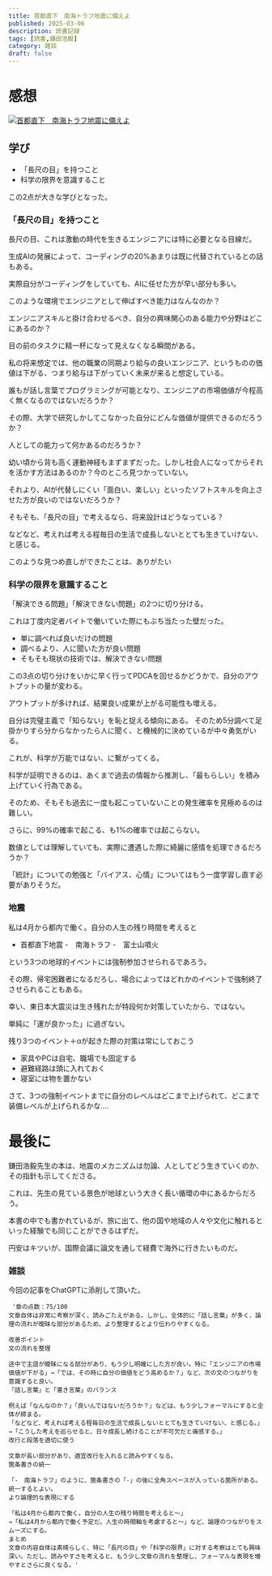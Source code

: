 ```yaml
---
title: 首都直下　南海トラフ地震に備えよ
published: 2025-03-06
description: 読書記録
tags: [読書,鎌田浩毅]
category: 雑談
draft: false
---
```


# 感想

[![首都直下　南海トラフ地震に備えよ](https://m.media-amazon.com/images/I/81kY-1l+jDL._SY522_.jpg)](https://amzn.asia/d/3Qsgkep)


## 学び
- 「長尺の目」を持つこと
- 科学の限界を意識すること

この2点が大きな学びとなった。

### 「長尺の目」を持つこと
長尺の目、これは激動の時代を生きるエンジニアには特に必要となる目線だ。

生成AIの発展によって、コーディングの20%あまりは既に代替されているとの話もある。

実際自分がコーディングをしていても、AIに任せた方が早い部分も多い。

このような環境でエンジニアとして伸ばすべき能力はなんなのか？

エンジニアスキルと掛け合わせるべき、自分の興味関心のある能力や分野はどこにあるのか？

目の前のタスクに精一杯になって見えなくなる瞬間がある。

私の将来想定では、他の職業の同期より給与の良いエンジニア、というものの価値は下がる、つまり給与は下がっていく未来が来ると想定している。

誰もが話し言葉でプログラミングが可能となり、エンジニアの市場価値が今程高く無くなるのではないだろうか？

その際、大学で研究しかしてこなかった自分にどんな価値が提供できるのだろうか？

人としての能力って何かあるのだろうか？

幼い頃から背も高く運動神経もまずまずだった。しかし社会人になってからそれを活かす方法はあるのか？今のところ見つかっていない。

それより、AIが代替しにくい「面白い、楽しい」といったソフトスキルを向上させた方が良いのではないだろうか？

そもそも、「長尺の目」で考えるなら、将来設計はどうなっている？

などなど、考えれば考える程毎日の生活で成長しないととても生きていけない、と感じる。

このような見つめ直しができたことは、ありがたい


### 科学の限界を意識すること

「解決できる問題」「解決できない問題」の2つに切り分ける。

これは丁度内定者バイトで働いていた際にもぶち当たった壁だった。

- 単に調べれば良いだけの問題
- 調べるより、人に聞いた方が良い問題
- そもそも現状の技術では、解決できない問題

この3点の切り分けをいかに早く行ってPDCAを回せるかどうかで、自分のアウトプットの量が変わる。

アウトプットが多ければ、結果良い成果が上がる可能性も増える。

自分は完璧主義で「知らない」を恥と捉える傾向にある。
そのため5分調べて足掛かりすら分からなかったら人に聞く、と機械的に決めているが中々勇気がいる。

これが、科学が万能ではない、に繋がってくる。

科学が証明できるのは、あくまで過去の情報から推測し、「最もらしい」を積み上げていく行為である。

そのため、そもそも過去に一度も起こっていないことの発生確率を見極めるのは難しい。

さらに、99%の確率で起こる、も1%の確率では起こらない。

数値としては理解していても、実際に遭遇した際に綺麗に感情を処理できるだろうか？

「統計」についての勉強と「バイアス、心情」についてはもう一度学習し直す必要がありそうだ。


### 地震

私は4月から都内で働く。自分の人生の残り時間を考えると
- 首都直下地震
-　南海トラフ
-　富士山噴火

という3つの地球的イベントには強制参加させられるであろう。

その際、帰宅困難者になるだろし、場合によってはどれかのイベントで強制終了させられることもある。

幸い、東日本大震災は生き残れたが特段何か対策していたから、ではない。

単純に「運が良かった」に過ぎない。

残り3つのイベント＋αが起きた際の対策は常にしておこう

- 家具やPCは自宅、職場でも固定する
- 避難経路は頭に入れておく
- 寝室には物を置かない

さて、3つの強制イベントまでに自分のレベルはどこまで上げられて、どこまで装備レベルが上げられるかな....


# 最後に

鎌田浩毅先生の本は、地震のメカニズムは勿論、人としてどう生きていくのか、その指針も示してくださる。

これは、先生の見ている景色が地球という大きく長い循環の中にあるからだろう。

本書の中でも書かれているが、旅に出て、他の国や地域の人々や文化に触れるといった経験でも同じことができるはずだ。

円安はキツいが、国際会議に論文を通して経費で海外に行きたいものだ。

### 雑談
今回の記事をChatGPTに添削して頂いた。


``` text
 '章の点数：75/100
文章自体は非常に考察が深く、読みごたえがある。しかし、全体的に「話し言葉」が多く、論理の流れが曖昧な部分があるため、より整理するとより伝わりやすくなる。

改善ポイント
文の流れを整理

途中で主語が曖昧になる部分があり、もう少し明確にした方が良い。特に「エンジニアの市場価値が下がる」→「では、その時に自分の価値をどう高めるか？」など、次の文のつながりを意識すると良い。
「話し言葉」と「書き言葉」のバランス

例えば「なんなのか？」「良いんではないだろうか？」などは、もう少しフォーマルにすると全体が締まる。
「などなど、考えれば考える程毎日の生活で成長しないととても生きていけない、と感じる。」
→「こうした考えを巡らせると、日々成長し続けることが不可欠だと痛感する。」
改行と段落を適切に使う

文章が長い部分があり、適宜改行を入れると読みやすくなる。
箇条書きの統一

「-　南海トラフ」のように、箇条書きの「-」の後に全角スペースが入っている箇所がある。統一するとよい。
より論理的な表現にする

「私は4月から都内で働く。自分の人生の残り時間を考えると～」
→「私は4月から都内で働く予定だ。人生の時間軸を考慮すると～」など、論理のつながりをスムーズにする。
まとめ
文章の内容自体は素晴らしく、特に「長尺の目」や「科学の限界」に対する考察はとても興味深い。ただし、読みやすさを考えると、もう少し文章の流れを整理し、フォーマルな表現を増やすとさらに良くなる。'
```